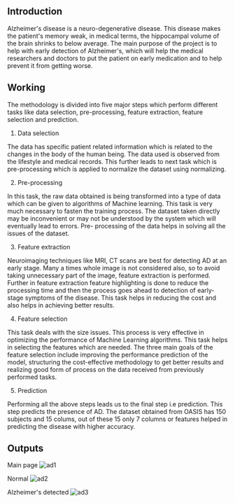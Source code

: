 ## Introduction
Alzheimer's disease is a neuro-degenerative disease. This disease makes the patient's memory weak, in medical terms, the hippocampal volume of the brain shrinks to below average. The main purpose of the project is to help with early detection of Alzheimer's, which will help the medical researchers and doctors to put the patient on early medication and to help prevent it from getting worse.
## Working

The methodology is divided into five major steps which perform different tasks like data selection, pre-processing, feature extraction, feature selection and prediction.

1. Data selection

The data has specific patient related information which is related to the changes in the body of the human being. The data used is observed from the lifestyle and medical records. This further leads to next task which is pre-processing which is applied to normalize the dataset using normalizing.

2. Pre-processing

In this task, the raw data obtained is being transformed into a type of data which can be given to algorithms of Machine learning. 
This task is very much necessary to fasten the training process. The dataset taken directly may be inconvenient or may not be understood by the system which will eventually lead to errors. Pre- processing of the data helps in solving all the issues of the dataset.

3. Feature extraction

Neuroimaging techniques like MRI, CT scans are best for detecting AD at an early stage. 
Many a times whole image is not considered also, so to avoid taking unnecessary part of the image, feature extraction is performed. Further in feature extraction feature highlighting is done to reduce the processing time and then the process goes ahead to detection of early-stage symptoms of the disease. This task helps in reducing the cost and also helps in achieving better results.

4. Feature selection

This task deals with the size issues. This process is very effective in optimizing the performance of Machine Learning algorithms. This task helps in selecting the features which are needed.
The three main goals of the feature selection include improving the performance prediction of the model, structuring the cost-effective methodology to get better results and realizing good form of process on the data received from previously performed tasks.

5. Prediction

Performing all the above steps leads us to the final step i.e prediction. This step predicts the presence of AD. The dataset obtained from OASIS has 150 subjects and 15 colums, out of these 15 only 7 columns or features helped in predicting the disease with higher accuracy.

## Outputs
Main page
![ad1](https://user-images.githubusercontent.com/87255955/166254777-1b4d2fec-0302-4943-9c50-cc0e1039dfac.jpg)

Normal 
![ad2](https://user-images.githubusercontent.com/87255955/166255065-33446edd-9ee8-4018-96d5-d2af05add4f7.jpg)

Alzheimer's detected
![ad3](https://user-images.githubusercontent.com/87255955/166255342-8a75a932-8a1c-46d1-a3ca-03989d5bb370.jpg)
